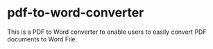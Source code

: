 # pdf-to-word-converter
This is a PDF to Word converter to enable users to easily convert PDF documents to Word File.
